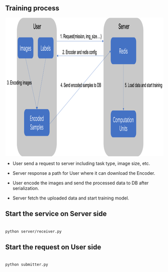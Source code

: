 ## Training process

<img src='../../../images/split_flow.png' width = "1000" height = "440" align="middle"/>


- User send a request to server including task type, image size, etc.

- Server response a path for User where it can download the Encoder.

- User encode the images and send the processed data to DB after serialization.

- Server fetch the uploaded data and start training model.


## Start the service on Server side

```sh
 
python server/receiver.py 

```

## Start the request on User side 

```sh

python submitter.py

```

 
